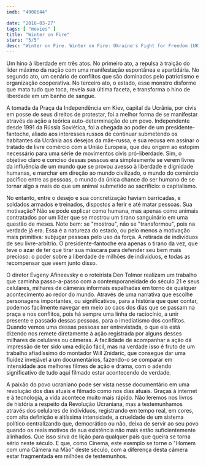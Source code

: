 ```yaml
---
imdb: "4908644"

date: "2016-03-27"
tags: [ "movies" ]
title: "Winter on Fire"
stars: "5/5"
desc: "Winter on Fire. Winter on Fire: Ukraine's Fight for Freedom (UK, 2015). Dirigido por Evgeny Afineevsky. Escrito por Den Tolmor. Com Bishop Agapit, Serhii Averchenko, Kristina Berdinskikh, Pavlo Dobryanskyy, Valery Dovgiy, Bogdan Dubas, Kurganskyi Eduard, Mykhailo Havryliuk, Natan Hazin."
---
```

Um hino à liberdade em três atos. No primeiro ato, a repulsa à traição do líder máximo da nação com uma manifestação espontânea e apartidária. No segundo ato, um cenário de conflitos que são dominados pelo patriotismo e organização cooperativa. No terceiro ato, o estado, esse monstro disforme que mata tudo que toca, revela sua última faceta, e transforma o hino de liberdade em um banho de sangue.

A tomada da Praça da Independência em Kiev, capital da Ucrânia, por civis em posse de seus direitos de protestar, foi a melhor forma de se manifestar através da ação a teórica auto-determinação de um povo. Independente desde 1991 da Rússia Soviética, foi a chegada ao poder de um presidente-fantoche, aliado aos interesses russos de continuar submetendo os habitantes da Ucrânia aos desejos da mãe-russa, e sua recusa em assinar o tratado de livre comércio com a União Europeia, que deu origem ao estopim necessário para uma série de movimentos civis pró-liberdade. Sim, o objetivo claro e conciso dessas pessoas era simplesmente se verem livres da influência de um mundo que se provou avesso à liberdade e dignidade humanas, e marchar em direção ao mundo civilizado, o mundo do comércio pacífico entre as pessoas, o mundo da única chance do ser humano de se tornar algo a mais do que um animal submetido ao sacrifício: o capitalismo.

No entanto, entre o desejo e sua concretização haviam barricadas, e soldados armados e treinados, dispostos a ferir e até matar pessoas. Sua motivação? Não se pode explicar como humana, mas apenas como animais contratados por um líder que se mostrou um tirano sanguinário em uma questão de meses. Note bem: se "mostrou", não se "transformou", pois na verdade já era. Essa é a natureza do estado, ou pelo menos a motivação mais primitiva: subjugar pessoas pelo uso da força. A retirada de indivíduos de seu livre-arbítrio. O presidente-fantoche era apenas o tirano da vez, que teve o azar de ter que tirar sua máscara para defender seu bem mais precioso: o poder sobre a liberdade de milhões de indivíduos, e todas as recompensar que veem junto disso.

O diretor Evgeny Afineevsky e o roteirista Den Tolmor realizam um trabalho que caminha passo-a-passo com a contemporaneidade do século 21 e seus celulares, milhares de câmeras informais espalhadas em torno de qualquer acontecimento ao redor do mundo. Através de uma narrativa que escolhe personagens importantes, ou significativos, para a história que quer contar, podemos facilmente navegar em meio ao caos dos dias que se passam na praça e nos conflitos, pois há sempre uma linha de raciocínio, a unir presente e passado dessas pessoas, para o imediatismo dos conflitos. Quando vemos uma dessas pessoas ser entrevistada, o que ela está dizendo nos remete diretamente à ação registrada por alguns desses milhares de celulares ou câmeras. A facilidade de acompanhar a ação dá impressão de ter sido uma edição fácil, mas na verdade isso é fruto de um trabalho afiadíssimo do montador Will Znidaric, que consegue dar uma fluidez invejável a um documentários, fazendo-o se comparar em intensidade aos melhores filmes de ação e drama, com o adendo significativo de tudo aqui filmado estar acontecendo de verdade.

A paixão do povo ucraniano pode ser vista nesse documentário em uma revolução dos dias atuais e filmado como nos dias atuais. Graças à internet e à tecnologia, a vida acontece muito mais rápido. Não leremos nos livros de história a respeito da Revolução Ucraniana, mas a testemunhamos através dos celulares de indivíduos, registrando em tempo real, em cores, com alta definição e altíssima intensidade, a crueldade de um sistema político centralizando que, democrático ou não, deixa de servir ao seu povo quando os reais motivos de sua existência não mais estão suficientemente alinhados. Que isso sirva de lição para qualquer país que queira se torna sério neste século. E que, como Cinema, este exemplo se torne o "Homem com uma Câmera na Mão" deste século, com a diferença desta câmera estar fragmentada em milhões de testemunhos.
